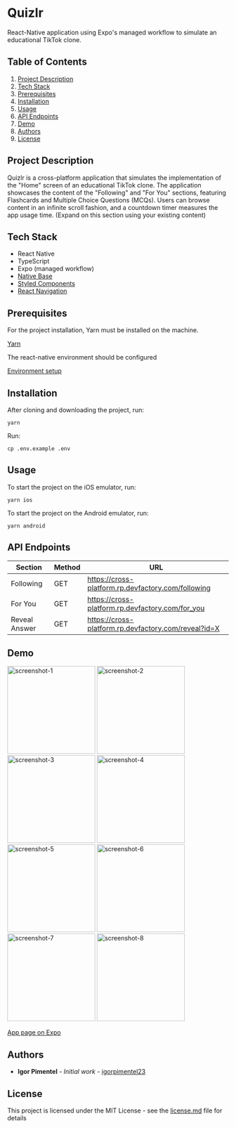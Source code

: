 # Quizlr
React-Native application using Expo's managed workflow to simulate an educational TikTok clone.

## Table of Contents
1. [Project Description](#project-description)
2. [Tech Stack](#tech-stack)
3. [Prerequisites](#prerequisites)
4. [Installation](#installation)
5. [Usage](#usage)
6. [API Endpoints](#api-endpoints)
7. [Demo](#demo)
8. [Authors](#authors)
9. [License](#license)

## Project Description
Quizlr is a cross-platform application that simulates the implementation of the "Home" screen of an educational TikTok clone. The application showcases the content of the "Following" and "For You" sections, featuring Flashcards and Multiple Choice Questions (MCQs). Users can browse content in an infinite scroll fashion, and a countdown timer measures the app usage time. (Expand on this section using your existing content)

## Tech Stack
- React Native
- TypeScript
- Expo (managed workflow)
- [Native Base](https://nativebase.io/)
- [Styled Components](https://styled-components.com/)
- [React Navigation](https://reactnavigation.org/)

## Prerequisites
For the project installation, Yarn must be installed on the machine.

[Yarn](https://classic.yarnpkg.com/en/docs/install/)

The react-native environment should be configured

[Environment setup](https://reactnative.dev/docs/environment-setup)

## Installation
After cloning and downloading the project, run:

```
yarn
```

Run:
```
cp .env.example .env
```

## Usage

To start the project on the iOS emulator, run:

```
yarn ios
```

To start the project on the Android emulator, run:

```
yarn android
```

## API Endpoints

|Section | Method|URL|
|--|--|--|
|Following |GET |https://cross-platform.rp.devfactory.com/following|
|For You |GET |https://cross-platform.rp.devfactory.com/for_you|
|Reveal Answer |GET |https://cross-platform.rp.devfactory.com/reveal?id=X|

## Demo
<img src="https://github.com/igorpimentel23/quizlr/assets/72712137/8a49d698-d0cd-457d-a0b1-b29c2d20b4c9" alt="screenshot-1" width="200" />
<img src="https://github.com/igorpimentel23/quizlr/assets/72712137/2f763758-7522-48b2-b699-4a49ca631642" alt="screenshot-2" width="200" />
<img src="https://github.com/igorpimentel23/quizlr/assets/72712137/bd2a269d-50ed-4d47-ac50-7e4ef344dcdc" alt="screenshot-3" width="200" />
<img src="https://github.com/igorpimentel23/quizlr/assets/72712137/46f8ef80-cb0c-4a2f-b4b2-8088501d231c" alt="screenshot-4" width="200" />


<img src="https://github.com/igorpimentel23/quizlr/assets/72712137/2630917d-af88-48ae-a5e9-f80d71697763" alt="screenshot-5" width="200" />
<img src="https://github.com/igorpimentel23/quizlr/assets/72712137/1f07c26f-912f-42f5-bd89-fe182afb6cc9" alt="screenshot-6" width="200" />
<img src="https://github.com/igorpimentel23/quizlr/assets/72712137/84cbfa42-304b-4af5-a6b5-b9136993f137" alt="screenshot-7" width="200" />
<img src="https://github.com/igorpimentel23/quizlr/assets/72712137/e4f928bf-926c-411f-80ff-0bcfa3091106" alt="screenshot-8" width="200" />


[App page on Expo](https://expo.dev/%40igortpimentel/quizlr?serviceType=eas&distribution=expo-go&scheme=exp%2Bquizlr&channel=develop&sdkVersion=48.0.0)

## Authors

* **Igor Pimentel** - *Initial work* - [igorpimentel23](https://github.com/igorpimentel23)

## License

This project is licensed under the MIT License - see the [license.md](license.md) file for details

